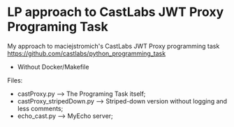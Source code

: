# LP approach to CastLabs JWT Proxy Programing Task
 My approach to maciejstromich's CastLabs JWT Proxy programming task https://github.com/castlabs/python_programming_task
 - Without Docker/Makefile

Files:
 - castProxy.py --> The Programing Task itself;
 - castProxy_stripedDown.py --> Striped-down version without logging and less comments;
 - echo_cast.py --> MyEcho server;
